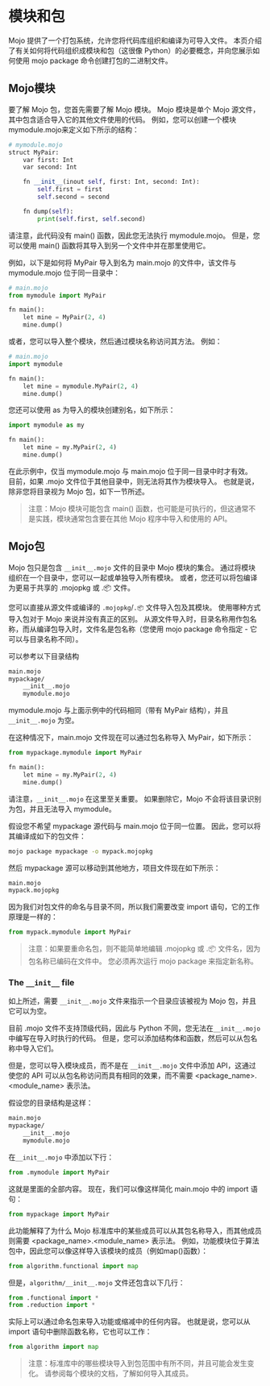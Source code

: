 # 模块和包

Mojo 提供了一个打包系统，允许您将代码库组织和编译为可导入文件。 本页介绍了有关如何将代码组织成模块和包（这很像 Python）的必要概念，并向您展示如何使用 mojo package 命令创建打包的二进制文件。

## Mojo模块
要了解 Mojo 包，您首先需要了解 Mojo 模块。 Mojo 模块是单个 Mojo 源文件，其中包含适合导入它的其他文件使用的代码。 
例如，您可以创建一个模块mymodule.mojo来定义如下所示的结构：

```python
# mymodule.mojo
struct MyPair:
    var first: Int
    var second: Int

    fn __init__(inout self, first: Int, second: Int):
        self.first = first
        self.second = second

    fn dump(self):
        print(self.first, self.second)
```

请注意，此代码没有 main() 函数，因此您无法执行 mymodule.mojo。 但是，您可以使用 main() 函数将其导入到另一个文件中并在那里使用它。

例如，以下是如何将 MyPair 导入到名为 main.mojo 的文件中，该文件与 mymodule.mojo 位于同一目录中：

```python
# main.mojo
from mymodule import MyPair

fn main():
    let mine = MyPair(2, 4)
    mine.dump()
```
或者，您可以导入整个模块，然后通过模块名称访问其方法。 例如：
```python
# main.mojo
import mymodule

fn main():
    let mine = mymodule.MyPair(2, 4)
    mine.dump()
```
您还可以使用 as 为导入的模块创建别名，如下所示：
```python
import mymodule as my

fn main():
    let mine = my.MyPair(2, 4)
    mine.dump()
```
在此示例中，仅当 mymodule.mojo 与 main.mojo 位于同一目录中时才有效。   
目前，如果 .mojo 文件位于其他目录中，则无法将其作为模块导入。 也就是说，除非您将目录视为 Mojo 包，如下一节所述。

>注意：Mojo 模块可能包含 main() 函数，也可能是可执行的，但这通常不是实践，模块通常包含要在其他 Mojo 程序中导入和使用的 API。

## Mojo包
Mojo 包只是包含 `__init__.mojo` 文件的目录中 Mojo 模块的集合。 通过将模块组织在一个目录中，您可以一起或单独导入所有模块。 或者，您还可以将包编译为更易于共享的 .mojopkg 或 .📦 文件。

您可以直接从源文件或编译的 `.mojopkg`/`.📦` 文件导入包及其模块。 使用哪种方式导入包对于 Mojo 来说并没有真正的区别。 从源文件导入时，目录名称用作包名称，而从编译包导入时，文件名是包名称（您使用 mojo package 命令指定 - 它可以与目录名称不同）。

可以参考以下目录结构
```sh
main.mojo
mypackage/
    __init__.mojo
    mymodule.mojo
```
mymodule.mojo 与上面示例中的代码相同（带有 MyPair 结构），并且 `__init__.mojo` 为空。

在这种情况下，main.mojo 文件现在可以通过包名称导入 MyPair，如下所示：
```py
from mypackage.mymodule import MyPair

fn main():
    let mine = my.MyPair(2, 4)
    mine.dump()
```
请注意，`__init__.mojo` 在这里至关重要。 如果删除它，Mojo 不会将该目录识别为包，并且无法导入 mymodule。

假设您不希望 mypackage 源代码与 main.mojo 位于同一位置。 因此，您可以将其编译成如下的包文件：
```sh
mojo package mypackage -o mypack.mojopkg
```
然后 mypackage 源可以移动到其他地方，项目文件现在如下所示：
```sh
main.mojo
mypack.mojopkg
```

因为我们对包文件的命名与目录不同，所以我们需要改变 import 语句，它的工作原理是一样的：
```py
from mypack.mymodule import MyPair
```
> 注意：如果要重命名包，则不能简单地编辑 .mojopkg 或 .📦 文件名，因为包名称已编码在文件中。 您必须再次运行 mojo package 来指定新名称。

### The `__init__` file
如上所述，需要 `__init__.mojo` 文件来指示一个目录应该被视为 Mojo 包，并且它可以为空。

目前 .mojo 文件不支持顶级代码，因此与 Python 不同，您无法在`__init__.mojo` 中编写在导入时执行的代码。 但是，您可以添加结构体和函数，然后可以从包名称中导入它们。

但是，您可以导入模块成员，而不是在 `__init__.mojo` 文件中添加 API，这通过使您的 API 可以从包名称访问而具有相同的效果，而不需要 <package_name>.<module_name> 表示法。

假设您的目录结构是这样：
```sh
main.mojo
mypackage/
    __init__.mojo
    mymodule.mojo
```
在`__init__.mojo` 中添加以下行：
```py
from .mymodule import MyPair
```
这就是里面的全部内容。 现在，我们可以像这样简化 main.mojo 中的 import 语句：
```py
from mypackage import MyPair
```
此功能解释了为什么 Mojo 标准库中的某些成员可以从其包名称导入，而其他成员则需要 <package_name>.<module_name> 表示法。 例如，功能模块位于算法包中，因此您可以像这样导入该模块的成员（例如map()函数）：
```py
from algorithm.functional import map
```
但是，`algorithm/__init__.mojo` 文件还包含以下几行：
```py
from .functional import *
from .reduction import *
```

实际上可以通过命名包来导入功能或缩减中的任何内容。 也就是说，您可以从 import 语句中删除函数名称，它也可以工作：
```py
from algorithm import map
```
> 注意：标准库中的哪些模块导入到包范围中有所不同，并且可能会发生变化。 请参阅每个模块的文档，了解如何导入其成员。